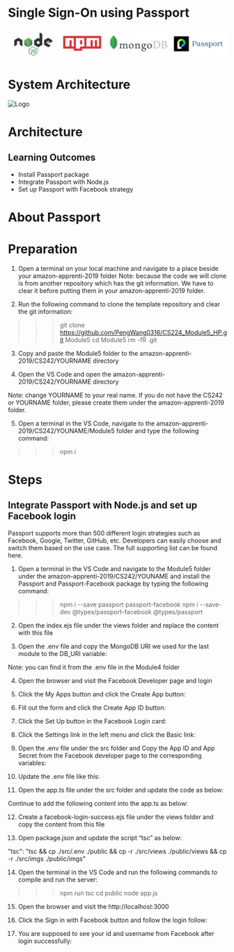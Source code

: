 # Single Sign-On using Passport

![Logo](/05_Single_Sign_On_using_Passport/images/01_logo.png "Logo")

# System Architecture

![Logo](/05_Single_Sign_On_using_Passport/images/UPDATE_THIS.png "Logo")

# Architecture


## Learning Outcomes
-	Install Passport package
-	Integrate Passport with Node.js
-	Set up Passport with Facebook strategy

# About Passport

# Preparation

1)	Open a terminal on your local machine and navigate to a place beside your amazon-apprenti-2019 folder
Note: because the code we will clone is from another repository which has the git information. We have to clear it before putting them in your amazon-apprenti-2019 folder.

2)	Run the following command to clone the template repository and clear the git information:
>>> git clone https://github.com/PengWang0316/CS224_Module5_HP.git Module5
>>> cd Module5
>>> rm -fR .git

3)	Copy and paste the Module5 folder to the amazon-apprenti-2019/CS242/YOURNAME directory

4)	Open the VS Code and open the amazon-apprenti-2019/CS242/YOURNAME directory

Note: change YOURNAME to your real name. If you do not have the CS242 or YOURNAME folder, please create them under the amazon-apprenti-2019 folder.

5)	Open a terminal in the VS Code, navigate to the amazon-apprenti-2019/CS242/YOUNAME/Module5 folder and type the following command:
>>> npm i


# Steps

## Integrate Passport with Node.js and set up Facebook login

Passport supports more than 500 different login strategies such as Facebook, Google, Twitter, GitHub, etc. Developers can easily choose and switch them based on the use case. The full supporting list can be found here.

1)	Open a terminal in the VS Code and navigate to the Module5 folder under the amazon-apprenti-2019/CS242/YOUNAME and install the Passport and Passport-Facebook package by typing the following command:
>>> npm i --save passport passport-facebook
>>> npm i --save-dev @types/passport-facebook @types/passport

2)	Open the index.ejs file under the views folder and replace the content with this file


3)	Open the .env file and copy the MongoDB URI we used for the last module to the DB_URI variable:

Note: you can find it from the .env file in the Module4 folder

4)	Open the browser and visit the Facebook Developer page and login


5)	Click the My Apps button and click the Create App button:


6)	Fill out the form and click the Create App ID button:


7)	Click the Set Up button in the Facebook Login card:


8)	Click the Settings link in the left menu and click the Basic link:


9)	Open the .env file under the src folder and Copy the App ID and App Secret from the Facebook developer page to the corresponding variables:


10)	Update the .env file like this:


11)	Open the app.ts file under the src folder and update the code as below:








Continue to add the following content into the app.ts as below:



12)	Create a facebook-login-success.ejs file under the views folder and copy the content from this file

13)	Open package.json and update the script “tsc” as below:

"tsc": "tsc && cp ./src/.env ./public && cp -r ./src/views ./public/views && cp -r ./src/imgs ./public/imgs"



14)	Open the terminal in the VS Code and run the following commands to compile and run the server:
>>> npm run tsc
>>> cd public
>>> node app.js


15)	Open the browser and visit the http://localhost:3000

16)	Click the Sign in with Facebook button and follow the login follow:



17)	You are supposed to see your id and username from Facebook after login successfully:

 
